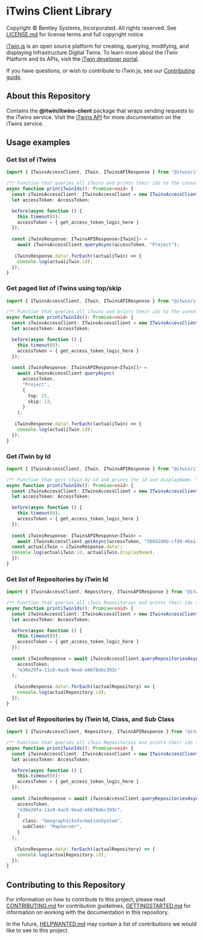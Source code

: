 # iTwins Client Library

Copyright © Bentley Systems, Incorporated. All rights reserved. See [LICENSE.md](./LICENSE.md) for license terms and full copyright notice.

[iTwin.js](http://www.itwinjs.org) is an open source platform for creating, querying, modifying, and displaying Infrastructure Digital Twins. To learn more about the iTwin Platform and its APIs, visit the [iTwin developer portal](https://developer.bentley.com/).

If you have questions, or wish to contribute to iTwin.js, see our [Contributing guide](./CONTRIBUTING.md).

## About this Repository

Contains the **@itwin/itwins-client** package that wraps sending requests to the iTwins service. Visit the [iTwins API](https://developer.bentley.com/apis/itwins/) for more documentation on the iTwins service.

## Usage examples

### Get list of iTwins
```typescript
import { ITwinsAccessClient, ITwin, ITwinsAPIResponse } from "@itwin/itwins-client";

/** Function that queries all iTwins and prints their ids to the console. */
async function printiTwinIds(): Promise<void> {
  const iTwinsAccessClient: ITwinsAccessClient = new ITwinsAccessClient();
  let accessToken: AccessToken;

  before(async function () {
    this.timeout(0);
    accessToken = { get_access_token_logic_here }
  });
  
  const iTwinsResponse: ITwinsAPIResponse<ITwin[]> =
    await iTwinsAccessClient.queryAsync(accessToken, "Project");
    
   iTwinsResponse.data!.forEach((actualiTwin) => {
    console.log(actualiTwin.id);
  });
}
```

### Get paged list of iTwins using top/skip
```typescript
import { ITwinsAccessClient, ITwin, ITwinsAPIResponse } from "@itwin/itwins-client";

/** Function that queries all iTwins and prints their ids to the console. */
async function printiTwinIds(): Promise<void> {
  const iTwinsAccessClient: ITwinsAccessClient = new ITwinsAccessClient();
  let accessToken: AccessToken;

  before(async function () {
    this.timeout(0);
    accessToken = { get_access_token_logic_here }
  });
  
  const iTwinsResponse: ITwinsAPIResponse<ITwin[]> =
    await iTwinsAccessClient.queryAsync(
      accessToken, 
      "Project",
      {
        top: 25,
        skip: 13,
      }
    );
    
   iTwinsResponse.data!.forEach((actualiTwin) => {
    console.log(actualiTwin.id);
  });
}
```

### Get iTwin by Id
```typescript
import { ITwinsAccessClient, ITwin, ITwinsAPIResponse } from "@itwin/itwins-client";

/** Function that gets iTwin by id and prints the id and displayName. */
async function printiTwinIds(): Promise<void> {
  const iTwinsAccessClient: ITwinsAccessClient = new ITwinsAccessClient();
  let accessToken: AccessToken;

  before(async function () {
    this.timeout(0);
    accessToken = { get_access_token_logic_here }
  });
  
  const iTwinsResponse: ITwinsAPIResponse<ITwin> =
    await iTwinsAccessClient.getAsync(accessToken, "3865240b-cfd9-4ba1-a9e5-65e8813d006b");
  const actualiTwin = iTwinsResponse.data!;
  console.log(actualiTwin.id, actualiTwin.displayName);
  });
}
```

### Get list of Repositories by iTwin Id
```typescript
import { ITwinsAccessClient, Repository, ITwinsAPIResponse } from "@itwin/itwins-client";

/** Function that queries all iTwin Repositories and prints their ids to the console. */
async function printiTwinIds(): Promise<void> {
  const iTwinsAccessClient: ITwinsAccessClient = new ITwinsAccessClient();
  let accessToken: AccessToken;

  before(async function () {
    this.timeout(0);
    accessToken = { get_access_token_logic_here }
  });
  
  const iTwinsResponse = await iTwinsAccessClient.queryRepositoriesAsync(
    accessToken,
    "e36e29fa-11c0-4ac8-9ead-e8678ebc393c"
  );
    
   iTwinsResponse.data!.forEach((actualRepository) => {
    console.log(actualRepository.id);
  });
}
```

### Get list of Repositories by iTwin Id, Class, and Sub Class
```typescript
import { ITwinsAccessClient, Repository, ITwinsAPIResponse } from "@itwin/itwins-client";

/** Function that queries all iTwin Repositories and prints their ids to the console. */
async function printiTwinIds(): Promise<void> {
  const iTwinsAccessClient: ITwinsAccessClient = new ITwinsAccessClient();
  let accessToken: AccessToken;

  before(async function () {
    this.timeout(0);
    accessToken = { get_access_token_logic_here }
  });
  
  const iTwinsResponse = await iTwinsAccessClient.queryRepositoriesAsync(
    accessToken,
    "e36e29fa-11c0-4ac8-9ead-e8678ebc393c",
    {
      class: "GeographicInformationSystem",
      subClass: "MapServer",
    }
  );
    
   iTwinsResponse.data!.forEach((actualRepository) => {
    console.log(actualRepository.id);
  });
}
```

## Contributing to this Repository

For information on how to contribute to this project, please read [CONTRIBUTING.md](CONTRIBUTING.md) for contribution guidelines, [GETTINGSTARTED.md](GETTINGSTARTED.md) for information on working with the documentation in this repository.

In the future, [HELPWANTED.md](HELPWANTED.md) may contain a list of contributions we would like to see to this project.
